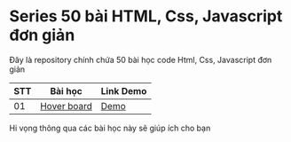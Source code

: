 # Series 50 bài HTML, Css, Javascript đơn giản
Đây là repository chính chứa 50 bài học code Html, Css, Javascript đơn giản

STT | Bài học | Link Demo
--- | ------- | ---------
01 | [Hover board](https://github.com/devjoyvn/50projects-fe/tree/master/hover_board) | [Demo](https://devjoyvn.github.io/50projects-fe/hover_board/index.html)

Hi vọng thông qua các bài học này sẽ giúp ích cho bạn